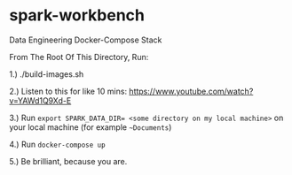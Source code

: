 # spark-workbench
Data Engineering Docker-Compose Stack


From The Root Of This Directory, Run:

1.) ./build-images.sh

2.) Listen to this for like 10 mins:
    https://www.youtube.com/watch?v=YAWd1Q9Xd-E

3.) Run `export SPARK_DATA_DIR= <some directory on my local machine>` on your local machine (for example `~Documents`)

4.) Run `docker-compose up`

5.) Be brilliant, because you are.